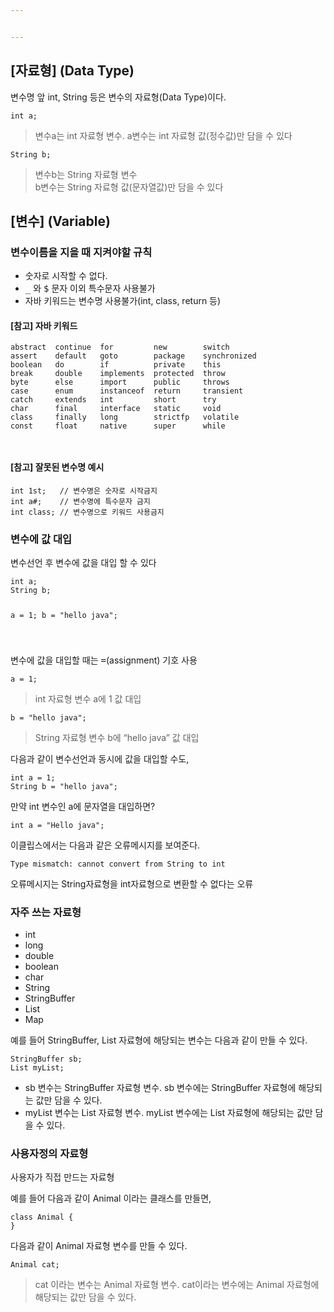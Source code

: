 ```yaml
---


---
```


<h2 id="자료형-data-type">[자료형] (Data Type)</h2>
<p>변수명 앞 int, String 등은 변수의 자료형(Data Type)이다.</p>
<p><code>int a;</code></p>
<blockquote>
<p>변수a는 int 자료형 변수. a변수는 int 자료형 값(정수값)만 담을 수 있다</p>
</blockquote>
<p><code>String b;</code></p>
<blockquote>
<p>변수b는 String 자료형 변수<br>
b변수는 String 자료형 값(문자열값)만 담을 수 있다</p>
</blockquote>
<h2 id="변수-variable">[변수] (Variable)</h2>
<h3 id="변수이름을-지을-때-지켜야할-규칙">변수이름을 지을 때 지켜야할 규칙</h3>
<ul>
<li>숫자로 시작할 수 없다.</li>
<li><kbd>_</kbd> 와 <kbd>$</kbd> 문자 이외 특수문자 사용불가</li>
<li>자바 키워드는 변수명 사용불가(int, class, return 등)</li>
</ul>
<h4 id="참고-자바-키워드">[참고] 자바 키워드</h4>
<pre><code>abstract  continue  for         new        switch
assert    default   goto        package    synchronized
boolean   do        if          private    this
break     double    implements  protected  throw
byte      else      import      public     throws
case      enum      instanceof  return     transient
catch     extends   int         short      try
char      final     interface   static     void
class     finally   long        strictfp   volatile
const     float     native      super      while

</code></pre>
<h4 id="참고-잘못된-변수명-예시">[참고] 잘못된 변수명 예시</h4>
<pre><code>int 1st;   // 변수명은 숫자로 시작금지
int a#;    // 변수명에 특수문자 금지
int class; // 변수명으로 키워드 사용금지
</code></pre>
<h3 id="변수에-값-대입">변수에 값 대입</h3>
<p>변수선언 후 변수에 값을 대입 할 수 있다</p>
<pre><code>int a;
String b;

a = 1;
b = "hello java";

</code></pre>
<p>변수에 값을 대입할 때는  <kbd>=</kbd>(assignment) 기호 사용</p>
<p><code>a = 1;</code></p>
<blockquote>
<p>int 자료형 변수 a에 1 값 대입</p>
</blockquote>
<p><code>b = "hello java";</code></p>
<blockquote>
<p>String 자료형 변수 b에 “hello java” 값 대입</p>
</blockquote>
<p>다음과 같이 변수선언과 동시에 값을 대입할 수도,</p>
<pre><code>int a = 1;
String b = "hello java";
</code></pre>
<p>만약 int 변수인 a에 문자열을 대입하면?</p>
<pre><code>int a = "Hello java";
</code></pre>
<p>이클립스에서는 다음과 같은 오류메시지를 보여준다.</p>
<pre><code>Type mismatch: cannot convert from String to int
</code></pre>
<p>오류메시지는 String자료형을 int자료형으로 변환할 수 없다는 오류</p>
<h3 id="자주-쓰는-자료형">자주 쓰는 자료형</h3>
<ul>
<li>int</li>
<li>long</li>
<li>double</li>
<li>boolean</li>
<li>char</li>
<li>String</li>
<li>StringBuffer</li>
<li>List</li>
<li>Map</li>
</ul>
<p>예를 들어 StringBuffer, List 자료형에 해당되는 변수는 다음과 같이 만들 수 있다.</p>
<pre><code>StringBuffer sb;
List myList;
</code></pre>
<ul>
<li>sb 변수는 StringBuffer 자료형 변수. sb 변수에는 StringBuffer 자료형에 해당되는 값만 담을 수 있다.</li>
<li>myList 변수는 List 자료형 변수. myList 변수에는 List 자료형에 해당되는 값만 담을 수 있다.</li>
</ul>
<h3 id="사용자정의-자료형">사용자정의 자료형</h3>
<p>사용자가 직접 만드는 자료형</p>
<p>예를 들어 다음과 같이 Animal 이라는 클래스를 만들면,</p>
<pre><code>class Animal {
}
</code></pre>
<p>다음과 같이 Animal 자료형 변수를 만들 수 있다.</p>
<pre><code>Animal cat;
</code></pre>
<blockquote>
<p>cat 이라는 변수는 Animal 자료형 변수. cat이라는 변수에는 Animal 자료형에 해당되는 값만 담을 수 있다.</p>
</blockquote>

